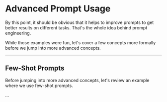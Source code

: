 # Advanced Prompt Usage
By this point, it should be obvious that it helps to improve prompts to get better results on different tasks. That's the whole idea behind prompt engineering. 

While those examples were fun, let's cover a few concepts more formally before we jump into more advanced concepts. 

---
## Few-Shot Prompts
Before jumping into more advanced concepts, let's review an example where we use few-shot prompts. 

...